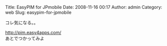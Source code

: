 Title: EasyPIM for JPmobile
Date: 2008-11-16 00:17
Author: admin
Category: web
Slug: easypim-for-jpmobile

<div>

コレ気になる。。

</div>

http://pim.easy4apps.com/  
あとでつかってみよ
